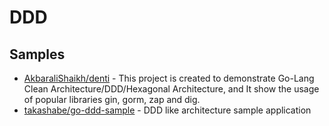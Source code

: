 # DDD

## Samples
- [AkbaraliShaikh/denti](https://github.com/AkbaraliShaikh/denti) - This project is created to demonstrate Go-Lang Clean Architecture/DDD/Hexagonal Architecture, and It show the usage of popular libraries gin, gorm, zap and dig.
- [takashabe/go-ddd-sample](https://github.com/takashabe/go-ddd-sample) - DDD like architecture sample application